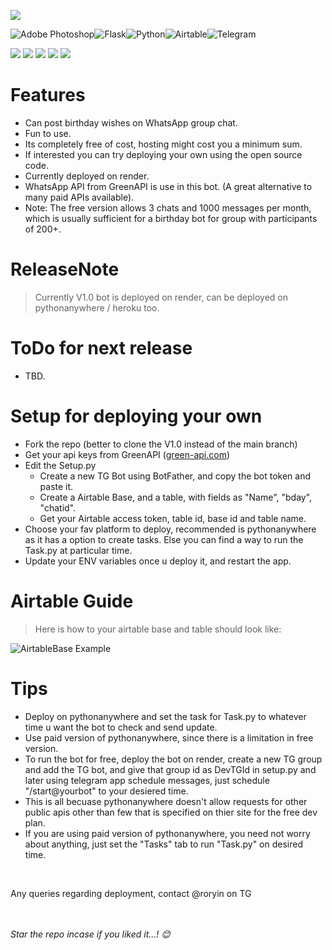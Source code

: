 ![](https://telegra.ph/file/b1f62ac15f2b9eca174ba.png)

 ![Adobe Photoshop](https://img.shields.io/badge/adobe%20photoshop-%2331A8FF.svg?style=for-the-badge&logo=adobe%20photoshop&logoColor=white)![Flask](https://img.shields.io/badge/flask-%23000.svg?style=for-the-badge&logo=flask&logoColor=white)![Python](https://img.shields.io/badge/python-3670A0?style=for-the-badge&logo=python&logoColor=ffdd54)![Airtable](https://img.shields.io/badge/Airtable-18BFFF?style=for-the-badge&logo=Airtable&logoColor=white)![Telegram](https://img.shields.io/badge/Telegram-2CA5E0?style=for-the-badge&logo=telegram&logoColor=white) 

![](https://img.shields.io/github/stars/RorYin/RorYin-s-Whatsapp-Bday-Bot.svg) ![](https://img.shields.io/github/forks/RorYin/RorYin-s-Whatsapp-Bday-Bot.svg) ![](https://img.shields.io/github/tags/RorYin/RorYin-s-Whatsapp-Bday-Bot.svg) ![](https://img.shields.io/github/release/RorYin/RorYin-s-Whatsapp-Bday-Bot.svg) ![](https://img.shields.io/github/issues/RorYin/RorYin-s-Whatsapp-Bday-Bot.svg) 





# Features
+ Can post birthday wishes on WhatsApp group chat.
+ Fun to use.
+ Its completely free of cost, hosting might cost you a minimum sum.
+ If interested you can try deploying your own using the open source code.
+ Currently deployed on render.
+ WhatsApp API from GreenAPI is use in this bot. (A great alternative to many paid APIs available).
+ Note: The free version allows 3 chats and 1000 messages per month, which is usually sufficient for a birthday bot for group with participants of 200+.

# ReleaseNote

> Currently V1.0 bot is deployed on render, can be deployed on pythonanywhere / heroku too.


# ToDo for next release
+ TBD.



# Setup for deploying your own

+ Fork the repo (better to clone the V1.0 instead of the main branch)
+ Get your api keys from GreenAPI ([green-api.com](https://green-api.com/))
+ Edit the Setup.py
	+ Create a new TG Bot using BotFather, and copy the bot token and paste it.
	+ Create a Airtable Base, and a table, with fields as "Name", "bday", "chatid".
	+ Get your Airtable access token, table id, base id and table name.
+ Choose your fav platform to deploy, recommended is pythonanywhere as it has a option to create tasks. Else you can find a way to run the Task.py at particular time.
+ Update your ENV variables once u deploy it, and restart the app.

# Airtable Guide

> Here is how to your airtable base and table should look like:
> 
![AirtableBase Example](https://telegra.ph/file/df894d1f2ec224c1f83e0.png)

# Tips

+ Deploy on pythonanywhere and set the task for Task.py to whatever time u want the bot to check and send update.
+ Use paid version of pythonanywhere, since there is a limitation in free version.
+ To run the bot for free, deploy the bot on render, create a new TG group and add the TG bot, and give that group id as DevTGId in setup.py and later using telegram app schedule messages, just schedule "/start@yourbot" to your desiered time.
+ This is all becuase pythonanywhere doesn't allow requests for other public apis other than few that is specified on thier site for the free dev plan.
+ If you are using paid version of pythonanywhere, you need not worry about anything, just set the "Tasks" tab to run "Task.py" on desired time.

<br>

Any queries regarding deployment, contact @roryin on TG

<br><br>
_Star the repo incase if you liked it...! 😊_
